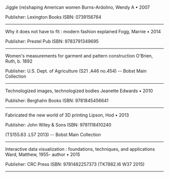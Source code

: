 Jiggle (re)shaping American women
Burns-Ardolino, Wendy A • 2007

Publisher:
Lexington Books
ISBN:
0739156764

---------------

Why it does not have to fit : modern fashion explained
Fogg, Marnie • 2014

Publisher:
Prestel Pub
ISBN:
9783791349695

---------------

Women's measurements for garment and pattern construction
O'Brien, Ruth, b. 1892

Publisher:
U.S. Dept. of Agriculture
(S21 .A46 no.454) -- Bobst Main Collection

---------------

Technologized images, technologized bodies
Jeanette Edwards • 2010

Publisher:
Berghahn Books
ISBN:
9781845456641

---------------

Fabricated the new world of 3D printing
Lipson, Hod • 2013

Publisher:
John Wiley & Sons
ISBN:
9781118410240

(TS155.63 .L57 2013) -- Bobst Main Collection

---------------

Interactive data visualization : foundations, techniques, and applications
Ward, Matthew, 1955- author • 2015

Publisher:
CRC Press
ISBN:
9781482257373
(TK7882.I6 W37 2015)

---------------